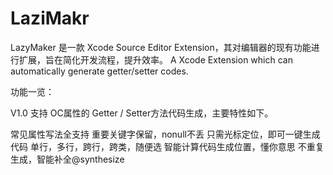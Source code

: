 # LaziMakr
LazyMaker 是一款 Xcode Source Editor Extension，其对编辑器的现有功能进行扩展，旨在简化开发流程，提升效率。
A Xcode Extension which can automatically generate getter/setter codes.

功能一览：

V1.0 支持 OC属性的 Getter / Setter方法代码生成，主要特性如下。

常见属性写法全支持
重要关键字保留，nonull不丢
只需光标定位，即可一键生成代码
单行，多行，跨行，跨类，随便选
智能计算代码生成位置，懂你意思
不重复生成，智能补全@synthesize

